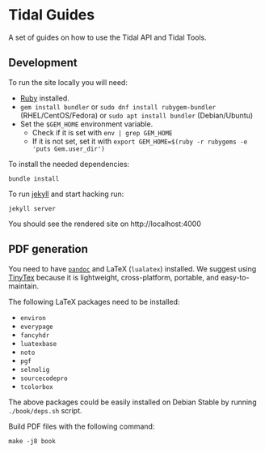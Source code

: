 # Tidal Guides

A set of guides on how to use the Tidal API and Tidal Tools.


## Development

To run the site locally you will need:

- [Ruby](https://www.ruby-lang.org/en/) installed.
- `gem install bundler` or `sudo dnf install rubygem-bundler` (RHEL/CentOS/Fedora) or `sudo apt install bundler` (Debian/Ubuntu)
- Set the `$GEM_HOME` environment variable. 
    - Check if it is set with `env | grep GEM_HOME`
    - If it is not set, set it with `export GEM_HOME=$(ruby -r rubygems -e 'puts Gem.user_dir')`
    

To install the needed dependencies:

`bundle install`


To run [jekyll](https://jekyllrb.com/) and start hacking run:

`jekyll server`


You should see the rendered site on http://localhost:4000

## PDF generation

You need to have [`pandoc`](https://pandoc.org/installing.html) and LaTeX
(`lualatex`) installed. We suggest using
[TinyTex](https://yihui.name/tinytex/) because it is lightweight,
cross-platform, portable, and easy-to-maintain.

The following LaTeX packages need to be installed:

- `environ`
- `everypage`
- `fancyhdr`
- `luatexbase`
- `noto`
- `pgf`
- `selnolig`
- `sourcecodepro`
- `tcolorbox`

The above packages could be easily installed on Debian Stable by running `./book/deps.sh` script.

Build PDF files with the following command:

```
make -j8 book
```
